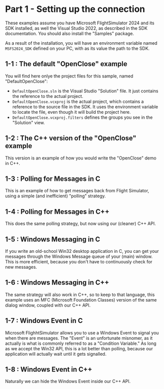 # Part 1 - Setting up the connection

These examples assume you have Microsoft FlightSimulator 2024 and its SDK installed, as well the Visual Studio 2022, as described in the SDK documentation. You should also install the "Samples" package.

As a result of the installation, you will have an environment variable named `MSFS2024_SDK` defined on your PC, with as its value the path to the SDK.

## 1-1 : The default "OpenClose" example

You will find here onlye the project files for this sample, named "DefaultOpenClose":

* `DefaultOpenClose.sln` is the Visual Studio "Solution" file. It just contains the reference to the actual project.
* `DefaultOpenClose.vcxproj` is the actual project, which contains a reference to the source file in the SDK. It uses the environment variable to locate the file, even though it will build the project here.
* `DefaultOpenClose.vcxproj.filters` defines the groups you see in the "Solution" view.

## 1-2 : The C++ version of the "OpenClose" example

This version is an example of how you would write the "OpenClose" demo in C++.

## 1-3 : Polling for Messages in C

This is an example of how to get messages back from Flight Simulator, using a simple (and inefficient) "polling" strategy.

## 1-4 : Polling for Messages in C++

This does the same polling strategy, but now using our (cleaner) C++ API.

## 1-5 : Windows Messaging in C

If you write an old-school Win32 desktop application in C, you can get your messages through the Windows Message queue of your (main) window. This is more efficient, because you don't have to continuously check for new messages.

## 1-6 : Windows Messaging in C++

The same strategy will also work in C++, so to keep to that language, this example uses an MFC (Microsoft Foundation Classes) version of the same dialog window, coupled with our C++ API.

## 1-7 : Windows Event in C

Microsoft FlighhtSimulator allows you to use a Windows Event to signal you when there are messages. The "Event" is an unfortunate misnomer, as it actually is what is commonly referred to as a "Condition Variable." As long as we accept the Win32 API, this is a lot better than polling, because our application will actually wait until it gets signalled.

## 1-8 : Windows Event in C++

Naturally we can hide the Windows Event inside our C++ API.